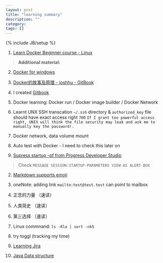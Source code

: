 ```yaml
---
layout: post
title: "learning summary"
description: ""
category: 
tags: []
---
```

{% include JB/setup %}

1. [Learn Docker Beginner course - Linux](https://training.docker.com/user/consume/course_pathway/6582b6bc-f34c-32ea-8de4-4ddb1c53c3f5)
> **Additional material:** 
2. [Docker for windows](https://docs.docker.com/docker-for-windows/)
3. [Docker的故事及原理 - joshhu - GitBook](https://joshhu.gitbooks.io/docker_theory_install/content/DockerBible/story.html)



1. I created [Gitbook](https://yitianxu.gitbooks.io/travelling_journal/content/) 
2. Docker learning: Docker run / Docker image builder / Docker Network


1. Learnt UNX SSH transcation `~/.ssh` directory & `authorized_key` file should have exact access right `700` 
```If I grant too powerful access right, UNIX will think the file security may leak and ask me to manually key the password!. ```

1. Docker network, data volume mount 
2. Auto test with Docker - I need to check this later on 

1. [Supress startup -pf from Progress Developer Studio](http://stackoverflow.com/questions/25139355/how-to-suppress-mmax-value-exceeded-automatically-increasing-from-old-value-to)
> Check `MESSAGE SESSION:STARTUP-PARAMETERS VIEW-AS ALERT-BOX` 
2. [Markdown supports emoji](http://www.webpagefx.com/tools/emoji-cheat-sheet/)

1. oneNote: adding link `mailto:test@test.test` can point to mailbox

1. 正念的力量 （速读）
2. 人类简史 （速读）
3. 第三选择 （速读）

1. Linux commnand:  `ls -Rla | sort -nk5`
2. try toggl (tracking my time)

1. [Learning Jira](https://www.youtube.com/watch?v=TKymhkMWLWA)

1. [Java Data structure](http://blog.csdn.net/zhangerqing/article/details/8796518)